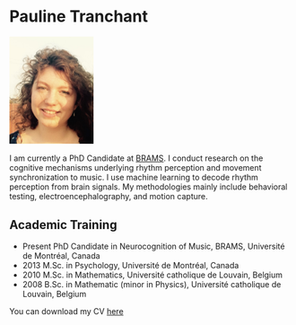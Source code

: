 # Pauline Tranchant 


<img src="Pauline_Tranchant_ProfilePicture.png" width= "150px" />

I am currently a PhD Candidate at [BRAMS](http://www.brams.org). 
I conduct research on the cognitive mechanisms underlying rhythm perception and movement synchronization to music. I use machine learning to decode rhythm perception from brain signals. My methodologies mainly include behavioral testing, electroencephalography, and motion capture.

## Academic Training
* Present PhD Candidate in Neurocognition of Music, BRAMS, Université de Montréal, Canada
* 2013 M.Sc. in Psychology, Université de Montréal, Canada
* 2010 M.Sc. in Mathematics, Université catholique de Louvain, Belgium
* 2008 B.Sc. in Mathematic (minor in Physics), Université catholique de Louvain, Belgium

You can download my CV [here]("CV_PaulineTranchant_2017.pdf")
